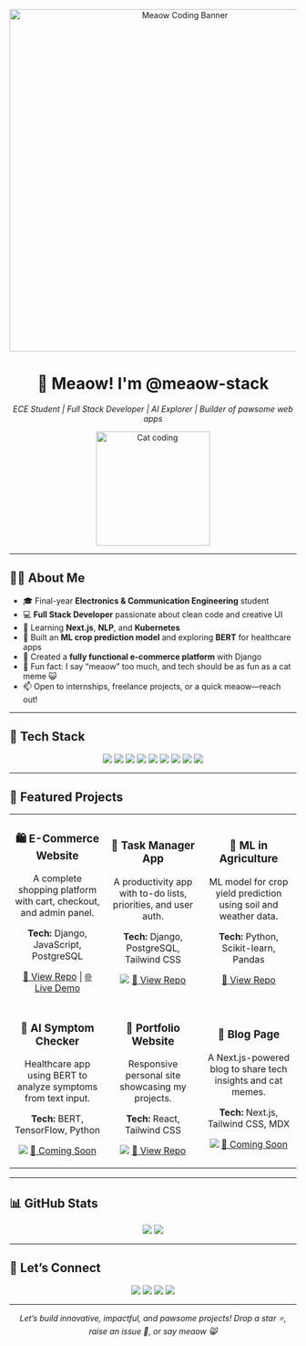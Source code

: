 <p align="center">
  <img src="https://github.com/meaow-stack/meaow-stack/assets/cat-coding.gif" alt="Meaow Coding Banner" width="600"/>
</p>

<h1 align="center">🐾 Meaow! I'm @meaow-stack</h1>

<p align="center">
  <i>ECE Student | Full Stack Developer | AI Explorer | Builder of pawsome web apps</i>
</p>

<p align="center">
  <img src="https://media.giphy.com/media/LmNwrBhejkK9EFP504/giphy.gif" width="200" alt="Cat coding">
</p>

---

## 👨‍💻 About Me

- 🎓 Final-year **Electronics & Communication Engineering** student
- 💻 **Full Stack Developer** passionate about clean code and creative UI
- 🌱 Learning **Next.js**, **NLP**, and **Kubernetes**
- 🤖 Built an **ML crop prediction model** and exploring **BERT** for healthcare apps
- 🛒 Created a **fully functional e-commerce platform** with Django
- 🐾 Fun fact: I say “meaow” too much, and tech should be as fun as a cat meme 😺
- 📫 Open to internships, freelance projects, or a quick meaow—reach out!

---

## 🔧 Tech Stack

<p align="center">
  <img src="https://img.shields.io/badge/React-61DAFB?logo=react&logoColor=black" />
  <img src="https://img.shields.io/badge/Next.js-000000?logo=next.js&logoColor=white" />
  <img src="https://img.shields.io/badge/Django-092E20?logo=django&logoColor=white" />
  <img src="https://img.shields.io/badge/Python-3776AB?logo=python&logoColor=white" />
  <img src="https://img.shields.io/badge/JavaScript-F7DF1E?logo=javascript&logoColor=black" />
  <img src="https://img.shields.io/badge/HTML5-E34F26?logo=html5&logoColor=white" />
  <img src="https://img.shields.io/badge/CSS3-1572B6?logo=css3&logoColor=white" />
  <img src="https://img.shields.io/badge/Java-007396?logo=java&logoColor=white" />
  <img src="https://img.shields.io/badge/Machine%20Learning-brightgreen?logo=scikit-learn&logoColor=white" />
</p>

---

## 🚀 Featured Projects

<div align="center">
  <table>
    <tr>
      <td width="33%" align="center">
        <h3>🛍️ E-Commerce Website</h3>
        <p>A complete shopping platform with cart, checkout, and admin panel.</p>
        <p><b>Tech:</b> Django, JavaScript, PostgreSQL</p>
        <p>
          <a href="https://github.com/meaow-stack/ecommerce">🔗 View Repo</a> | 
          <a href="#">🌐 Live Demo</a>
        </p>
      </td>
      <td width="33%" align="center">
        <h3>🎯 Task Manager App</h3>
        <p>A productivity app with to-do lists, priorities, and user auth.</p>
        <p><b>Tech:</b> Django, PostgreSQL, Tailwind CSS</p>
        <p>
          <img src="https://img.shields.io/badge/Status-In%20Progress-yellow" /> 
          <a href="https://github.com/meaow-stack/task-manager">🔗 View Repo</a>
        </p>
      </td>
      <td width="33%" align="center">
        <h3>🌱 ML in Agriculture</h3>
        <p>ML model for crop yield prediction using soil and weather data.</p>
        <p><b>Tech:</b> Python, Scikit-learn, Pandas</p>
        <p>
          <a href="https://github.com/meaow-stack/ml-agriculture">🔗 View Repo</a>
        </p>
      </td>
    </tr>
    <tr>
      <td width="33%" align="center">
        <h3>💬 AI Symptom Checker</h3>
        <p>Healthcare app using BERT to analyze symptoms from text input.</p>
        <p><b>Tech:</b> BERT, TensorFlow, Python</p>
        <p>
          <img src="https://img.shields.io/badge/Status-In%20Progress-yellow" /> 
          <a href="#">🔗 Coming Soon</a>
        </p>
      </td>
      <td width="33%" align="center">
        <h3>🎨 Portfolio Website</h3>
        <p>Responsive personal site showcasing my projects.</p>
        <p><b>Tech:</b> React, Tailwind CSS</p>
        <p>
          <img src="https://img.shields.io/badge/Status-In%20Progress-yellow" /> 
          <a href="https://github.com/meaow-stack/portfolio">🔗 View Repo</a>
        </p>
      </td>
      <td width="33%" align="center">
        <h3>📝 Blog Page</h3>
        <p>A Next.js-powered blog to share tech insights and cat memes.</p>
        <p><b>Tech:</b> Next.js, Tailwind CSS, MDX</p>
        <p>
          <img src="https://img.shields.io/badge/Status-Coming%20Soon-blue" /> 
          <a href="#">🔗 Coming Soon</a>
        </p>
      </td>
    </tr>
  </table>
</div>

---

## 📊 GitHub Stats

<p align="center">
  <img src="https://github-readme-stats.vercel.app/api?username=meaow-stack&show_icons=true&theme=tokyonight" />
  <img src="https://github-readme-stats.vercel.app/api/top-langs/?username=meaow-stack&layout=compact&theme=tokyonight" />
</p>

---

## 🤝 Let’s Connect

<p align="center">
  <a href="https://linkedin.com/in/your-linkedin"><img src="https://img.shields.io/badge/LinkedIn-0077B5?logo=linkedin&logoColor=white" /></a>
  <a href="https://twitter.com/your-twitter"><img src="https://img.shields.io/badge/Twitter-1DA1F2?logo=twitter&logoColor=white" /></a>
  <a href="mailto:your.email@example.com"><img src="https://img.shields.io/badge/Email-D14836?logo=gmail&logoColor=white" /></a>
  <a href="https://meaow-stack.vercel.app"><img src="https://img.shields.io/badge/Portfolio-FF5733?logo=vercel&logoColor=white" /></a>
</p>

---

<p align="center">
  <i>Let’s build innovative, impactful, and pawsome projects! Drop a star ⭐, raise an issue 🐞, or say meaow 😸</i>
</p>
